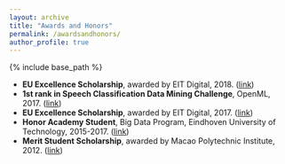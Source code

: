 ```yaml
---
layout: archive
title: "Awards and Honors"
permalink: /awardsandhonors/
author_profile: true
---
```


{% include base_path %}


* **EU Excellence Scholarship**, awarded by EIT Digital, 2018. ([link](http://l3onardo.github.io/files/awards/eit2018.pdf))
* **1st rank in Speech Classification Data Mining Challenge**, OpenML, 2017. ([link](https://www.openml.org/t/167132#!people))
* **EU Excellence Scholarship**, awarded by EIT Digital, 2017. ([link](http://l3onardo.github.io/files/awards/eit2017.pdf))
* **Honor Academy Student**, Big Data Program, Eindhoven University of Technology, 2015-2017. ([link](http://l3onardo.github.io/files/awards/HA.pdf))
* **Merit Student Scholarship**, awarded by Macao Polytechnic Institute, 2012. ([link](http://l3onardo.github.io/files/awards/MPI2012.pdf))
